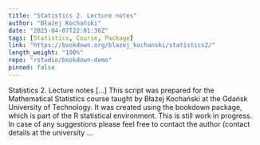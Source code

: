 ```yaml
---
title: "Statistics 2. Lecture notes"
author: "Błażej Kochański"
date: "2025-04-07T22:01:36Z"
tags: [Statistics, Course, Package]
link: "https://bookdown.org/blazej_kochanski/statistics2/"
length_weight: "100%"
repo: "rstudio/bookdown-demo"
pinned: false
---
```


Statistics 2. Lecture notes [...] This script was prepared for the Mathematical Statistics course taught by Błażej Kochański at the Gdańsk University of Technology. It was created using the bookdown package, which is part of the R statistical environment. This is still work in progress. In case of any suggestions please feel free to contact the author (contact details at the university ...
